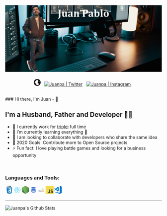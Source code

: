 ## [![stephen ajulu's header](https://github.com/joomoodle/joomoodle/blob/master/images/header.png)](https://softio.com.mx/)

<p align="center">
<a href="https://joomoodle.github.io/juanpadev"><img alt="Juanpa" width="22px" src="https://raw.githubusercontent.com/iconic/open-iconic/master/svg/globe.svg" /></a>&nbsp;&nbsp;
<a href="https://twitter.com/jdionicio_"><img  alt="Juanpa | Twitter" width="22px" src="https://cdn.jsdelivr.net/npm/simple-icons@v3/icons/twitter.svg" /></a>&nbsp;&nbsp;
<a href="https://www.instagram.com/jdionicio_"><img  alt="Juanpa | Instagram" width="22px" src="https://cdn.jsdelivr.net/npm/simple-icons@v3/icons/instagram.svg" /></a>&nbsp;&nbsp;
</p>
<br />
### Hi there, I'm Juan - 👋

## I'm a Husband, Father and Developer 👨‍💻

- 🔭 I currently work for [triplei] full time
- 🌱 I’m currently learning everything 🤣
- 👯 I am looking to collaborate with developers who share the same idea
- 🥅 2020 Goals: Contribute more to Open Source projects
- ⚡ Fun fact: I love playing battle games and looking for a business opportunity

<br />

### Languages and Tools:

<img align="left" alt="CSS3" width="26px" src="https://raw.githubusercontent.com/github/explore/80688e429a7d4ef2fca1e82350fe8e3517d3494d/topics/css/css.png" />
<img align="left" alt="React" width="26px" src="https://raw.githubusercontent.com/github/explore/80688e429a7d4ef2fca1e82350fe8e3517d3494d/topics/react/react.png" />
<img align="left" alt="Node.js" width="26px" src="https://raw.githubusercontent.com/github/explore/80688e429a7d4ef2fca1e82350fe8e3517d3494d/topics/nodejs/nodejs.png" />
<img align="left" alt="SQL" width="26px" src="https://raw.githubusercontent.com/github/explore/80688e429a7d4ef2fca1e82350fe8e3517d3494d/topics/sql/sql.png" />
<img align="left" alt="MySQL" width="26px" src="https://raw.githubusercontent.com/github/explore/80688e429a7d4ef2fca1e82350fe8e3517d3494d/topics/mysql/mysql.png" />
<img align="left" alt="JavaScript" width="26px" src="https://raw.githubusercontent.com/github/explore/80688e429a7d4ef2fca1e82350fe8e3517d3494d/topics/javascript/javascript.png" />
<img align="left" alt="Visual Studio Code" width="26px" src="https://raw.githubusercontent.com/github/explore/80688e429a7d4ef2fca1e82350fe8e3517d3494d/topics/visual-studio-code/visual-studio-code.png" />

<br />
<br />

---

<img align="left" alt="Juanpa's Github Stats" src="https://github-readme-stats.vercel.app/api?username=joomoodle&show_icons=true&hide_border=true" />

[triplei]: http://www.triplei.com/
[website]: http://softio.com.mx/
[twitter]: https://twitter.com/jdionicio_
[instagram]: https://www.instagram.com/jdionicio_
